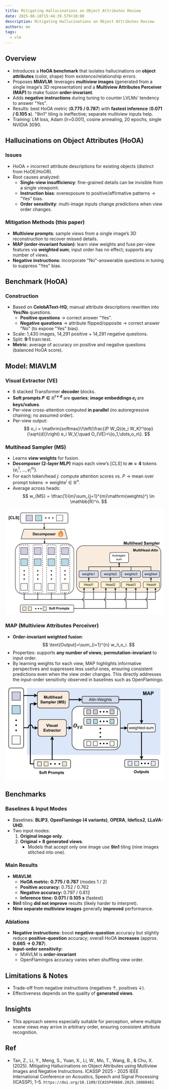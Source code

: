 ```yaml
---
title: Mitigating Hallucinations on Object Attributes Review
date: 2025-08-18T15:44:39.579+10:00
description: Mitigating Hallucinations on Object Attributes Review
authors: me
tags:
  - vlm
---
```



## Overview

- Introduces a **HoOA benchmark** that isolates hallucinations on **object attributes** (color, shape) from existence/relationship errors.
- Proposes **MIAVLM**: leverages **multiview images** (generated from a single image’s 3D representation) and a **Multiview Attributes Perceiver (MAP)** to make fusion **order-invariant**.
- Adds **negative instructions** during tuning to counter LVLMs’ tendency to answer "Yes".
- Results: best HoOA metric (**0.775 / 0.787**) with **fastest inference** (**0.071 / 0.105 s**). "9in1" tiling is ineffective; separate multiview inputs help.
- Training: LM loss, Adam (lr=0.001), cosine annealing, 20 epochs, single NVIDIA 3090.

## Hallucinations on Object Attributes (HoOA)

### Issues

- HoOA = incorrect attribute descriptions for existing objects (distinct from HoOE/HoOR).
- Root causes analyzed:
  - **Single-view insufficiency**: fine-grained details can be invisible from a single viewpoint.
  - **Instruction bias**: overexposure to positive/affirmative patterns → "Yes" bias.
  - **Order sensitivity**: multi-image inputs change predictions when view order changes.

### Mitigation Methods (this paper)

- **Multiview prompts**: sample views from a single image’s 3D reconstruction to recover missed details.
- **MAP (order-invariant fusion)**: learn view weights and fuse per-view features via **weighted sum**; input order has no effect; supports any number of views.
- **Negative instructions**: incorporate "No"-answerable questions in tuning to suppress "Yes" bias.

## Benchmark (HoOA)

### Construction

- Based on **CelebAText-HQ**; manual attribute descriptions rewritten into **Yes/No** questions.
  - **Positive questions** → correct answer "Yes".
  - **Negative questions** → attribute flipped/opposite → correct answer "No" (to expose "Yes" bias).
- Scale: 1,430 images, 14,291 positive + 14,291 negative questions.
- Split: **9:1** train:test.
- **Metric**: average of accuracy on positive and negative questions (balanced HoOA score).

## Model: MIAVLM

### Visual Extractor (VE)

- 6 stacked Transformer **decoder** blocks.
- **Soft prompts $P \in \mathbb{R}^{l \times d}$** are **queries**; **image embeddings $e_i$** are **keys/values**.
- Per-view cross-attention computed **in parallel** (no autoregressive chaining; no assumed order).
- Per-view output:
  $$
  o_i = \mathrm{softmax}\!\left(\frac{(P W_Q)(e_i W_K)^\top}{\sqrt{d}}\right) e_i W_V,\quad O_{VE}=\{o_1,\dots,o_n\}.
  $$

### Multihead Sampler (MS)

- Learns **view weights** for fusion.
- **Decomposer (2-layer MLP)** maps each view’s $[CLS]$ to **$m=4$** tokens $\{e_i^{1},\dots,e_i^{m}\}$.
- For each token/head $j$: compute attention scores vs. $P$ → mean over prompt tokens → $\mathrm{weights}^j \in \mathbb{R}^n$.
- Average across heads:
  $$
  w_{MS} = \tfrac{1}{m}\sum_{j=1}^{m}\mathrm{weights}^j \in \mathbb{R}^n.
  $$

![MS](./vlm-MS.png)

### MAP (Multiview Attributes Perceiver)

- **Order-invariant weighted fusion**:
  $$
  \text{Output}=\sum_{i=1}^{n} w_i\,o_i.
  $$
- Properties: supports **any number of views**; **permutation-invariant** to input order.
- By learning weights for each view, MAP highlights informative perspectives and suppresses less useful ones, ensuring consistent predictions even when the view order changes. This directly addresses the input-order sensitivity observed in baselines such as OpenFlamingo.

![MAP](./vlm-MAP.png)

## Benchmarks

### Baselines & Input Modes

- Baselines: **BLIP3**, **OpenFlamingo (4 variants)**, **OPERA**, **Idefics2**, **LLaVA-UHD**.
- Two input modes:
  1) **Original image only**.
  2) **Original + 8 generated views**.
     - Models that accept only one image use **9in1** tiling (nine images stitched into one).

### Main Results

- **MIAVLM**:
  - **HoOA metric:** **0.775 / 0.787** (modes 1 / 2)
  - **Positive accuracy:** 0.752 / 0.762
  - **Negative accuracy:** 0.797 / 0.812
  - **Inference time:** **0.071 / 0.105 s** (fastest)
- **9in1** tiling **did not improve** results (likely harder to interpret).
- **Nine separate multiview images** generally **improved** performance.

### Ablations

- **Negative instructions:** boost **negative-question** accuracy but slightly reduce **positive-question** accuracy; overall HoOA **increases** (approx. **0.665 → 0.787**).
- **Input-order sensitivity:**
  - MIAVLM is **order-invariant**
  - OpenFlamingos accuracy varies when shuffling view order.

## Limitations & Notes

- Trade-off from negative instructions (negatives ↑, positives ↓).
- Effectiveness depends on the quality of **generated views**.

## Insights

- This approach seems especially suitable for perception, where multiple scene views may arrive in arbitrary order, ensuring consistent attribute recognition.

## Ref

- Tan, Z., Li, Y., Meng, S., Yuan, X., Li, W., Mo, T., Wang, B., & Chu, X. (2025). Mitigating Hallucinations on Object Attributes using Multiview Images and Negative Instructions. ICASSP 2025 - 2025 IEEE International Conference on Acoustics, Speech and Signal Processing (ICASSP), 1–5. `https://doi.org/10.1109/ICASSP49660.2025.10888481`
